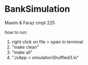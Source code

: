 # BankSimulation
Maxim & Faraz
cmpt 225 


how to run: 
1) right click on file > open in terminal
2) "make clean"
3) "make all"
4) "./sApp < simulationShuffled3.in" 

